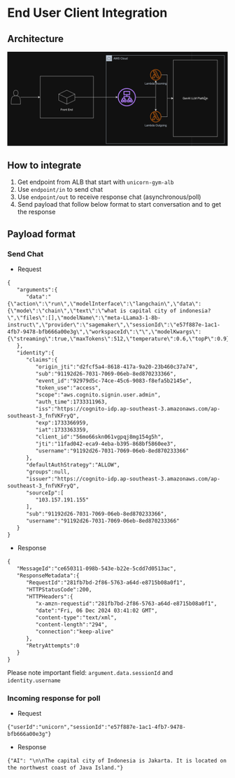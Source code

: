 # End User Client Integration

## Architecture

![alt text](./image/client-integration-architecture.png)

## How to integrate
1. Get endpoint from ALB that start with `unicorn-gym-alb`
2. Use `endpoint/in` to send chat
3. Use `endpoint/out` to receive response chat (asynchronous/poll)
4. Send payload that follow below format to start conversation and to get the response

## Payload format
### Send Chat
- Request
```
{
   "arguments":{
      "data":"{\"action\":\"run\",\"modelInterface\":\"langchain\",\"data\":{\"mode\":\"chain\",\"text\":\"what is capital city of indonesia?\",\"files\":[],\"modelName\":\"meta-LLama3-1-8b-instruct\",\"provider\":\"sagemaker\",\"sessionId\":\"e57f887e-1ac1-4fb7-9478-bfb666a00e3g\",\"workspaceId\":\"\",\"modelKwargs\":{\"streaming\":true,\"maxTokens\":512,\"temperature\":0.6,\"topP\":0.9}}}"
   },
   "identity":{
      "claims":{
         "origin_jti":"d2fcf5a4-8618-417a-9a20-23b460c37a74",
         "sub":"91192d26-7031-7069-06eb-8ed870233366",
         "event_id":"92979d5c-74ce-45c6-9083-f8efa5b2145e",
         "token_use":"access",
         "scope":"aws.cognito.signin.user.admin",
         "auth_time":1733311963,
         "iss":"https://cognito-idp.ap-southeast-3.amazonaws.com/ap-southeast-3_fnfVKFryQ",
         "exp":1733366959,
         "iat":1733363359,
         "client_id":"56mo66skn061vgpqj8mg154g5h",
         "jti":"11fad042-eca9-4eba-b395-868bf5860ee3",
         "username":"91192d26-7031-7069-06eb-8ed870233366"
      },
      "defaultAuthStrategy":"ALLOW",
      "groups":null,
      "issuer":"https://cognito-idp.ap-southeast-3.amazonaws.com/ap-southeast-3_fnfVKFryQ",
      "sourceIp":[
         "103.157.191.155"
      ],
      "sub":"91192d26-7031-7069-06eb-8ed870233366",
      "username":"91192d26-7031-7069-06eb-8ed870233366"
   }
}
```
- Response
```
{
   "MessageId":"ce650311-098b-543e-b22e-5cdd7d0513ac",
   "ResponseMetadata":{
      "RequestId":"281fb7bd-2f86-5763-a64d-e8715b08a0f1",
      "HTTPStatusCode":200,
      "HTTPHeaders":{
         "x-amzn-requestid":"281fb7bd-2f86-5763-a64d-e8715b08a0f1",
         "date":"Fri, 06 Dec 2024 03:41:02 GMT",
         "content-type":"text/xml",
         "content-length":"294",
         "connection":"keep-alive"
      },
      "RetryAttempts":0
   }
}
```
Please note important field: `argument.data.sessionId` and `identity.username`
### Incoming response for poll
- Request
```
{"userId":"unicorn","sessionId":"e57f887e-1ac1-4fb7-9478-bfb666a00e3g"}
```
- Response
```
{"AI": "\n\nThe capital city of Indonesia is Jakarta. It is located on the northwest coast of Java Island."}
```